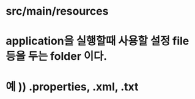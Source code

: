 # src/main/resources 
# application을 실행할때 사용할 설정 file등을 두는 folder 이다.
# 예 )) .properties, .xml, .txt